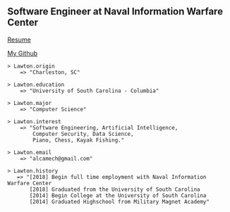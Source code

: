 ## Software Engineer at Naval Information Warfare Center
[Resume](https://github.com/LawtonM/LawtonM.github.io/blob/master/lmizell_resume_2021_v1.pdf)

[My Github](https://github.com/Alcamech)

    > Lawton.origin
        => "Charleston, SC"

    > Lawton.education
        => "University of South Carolina - Columbia"

    > Lawton.major
        => "Computer Science"

    > Lawton.interest
        => "Software Engineering, Artificial Intelligence, 
            Computer Security, Data Science,
            Piano, Chess, Kayak Fishing."

    > Lawton.email
        => "alcamech@gmail.com"
        
    > Lawton.history
       => "[2018] Begin full time employment with Naval Information Warfare Center 
           [2018] Graduated from the University of South Carolina
           [2014] Begin College at the University of South Carolina
           [2014] Graduated Highschool from Military Magnet Academy"
